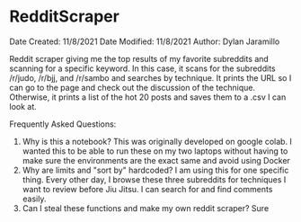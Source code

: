 # RedditScraper
Date Created: 11/8/2021
Date Modified: 11/8/2021
Author: Dylan Jaramillo

Reddit scraper giving me the top results of my favorite subreddits and scanning for a specific keyword. In this case, it scans for the subreddits /r/judo, /r/bjj, and /r/sambo and searches by technique. It prints the URL so I can go to the page and check out the discussion of the technique. Otherwise, it prints a list of the hot 20 posts and saves them to a .csv I can look at. 

Frequently Asked Questions:  
1. Why is this a notebook?  This was originally developed on google colab. I wanted this to be able to run these on my two laptops without having to make sure the environments are the exact same and avoid using Docker
2. Why are limits and "sort by" hardcoded?  I am using this for one specific thing. Every other day, I browse these three subreddits for techniques I want to review before Jiu Jitsu. I can search for and find comments easily.
3. Can I steal these functions and make my own reddit scraper? Sure
